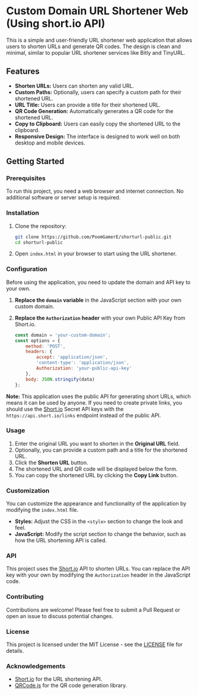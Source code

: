 # Custom Domain URL Shortener Web (Using short.io API)

This is a simple and user-friendly URL shortener web application that allows users to shorten URLs and generate QR codes. The design is clean and minimal, similar to popular URL shortener services like Bitly and TinyURL.

## Features

- **Shorten URLs:** Users can shorten any valid URL.
- **Custom Paths:** Optionally, users can specify a custom path for their shortened URL.
- **URL Title:** Users can provide a title for their shortened URL.
- **QR Code Generation:** Automatically generates a QR code for the shortened URL.
- **Copy to Clipboard:** Users can easily copy the shortened URL to the clipboard.
- **Responsive Design:** The interface is designed to work well on both desktop and mobile devices.

## Getting Started

### Prerequisites

To run this project, you need a web browser and internet connection. No additional software or server setup is required.

### Installation

1. Clone the repository:

    ```bash
    git clone https://github.com/PoomGamerE/shorturl-public.git
    cd shorturl-public
    ```

2. Open `index.html` in your browser to start using the URL shortener.

### Configuration

Before using the application, you need to update the domain and API key to your own.

1. **Replace the `domain` variable** in the JavaScript section with your own custom domain.
2. **Replace the `Authorization` header** with your own Public API Key from Short.io.

   ```javascript
   const domain = 'your-custom-domain';
   const options = {
       method: 'POST',
       headers: {
           accept: 'application/json',
           'content-type': 'application/json',
           Authorization: 'your-public-api-key'
       },
       body: JSON.stringify(data)
   };
   ```

**Note:** This application uses the public API for generating short URLs, which means it can be used by anyone. If you need to create private links, you should use the [Short.io](https://short.io) Secret API keys with the `https://api.short.io/links` endpoint instead of the public API.

### Usage

1. Enter the original URL you want to shorten in the **Original URL** field.
2. Optionally, you can provide a custom path and a title for the shortened URL.
3. Click the **Shorten URL** button.
4. The shortened URL and QR code will be displayed below the form.
5. You can copy the shortened URL by clicking the **Copy Link** button.

### Customization

You can customize the appearance and functionality of the application by modifying the `index.html` file.

- **Styles:** Adjust the CSS in the `<style>` section to change the look and feel.
- **JavaScript:** Modify the script section to change the behavior, such as how the URL shortening API is called.

### API

This project uses the [Short.io](https://short.io) API to shorten URLs. You can replace the API key with your own by modifying the `Authorization` header in the JavaScript code.

### Contributing

Contributions are welcome! Please feel free to submit a Pull Request or open an issue to discuss potential changes.

### License

This project is licensed under the MIT License - see the [LICENSE](LICENSE) file for details.

### Acknowledgements

- [Short.io](https://short.io) for the URL shortening API.
- [QRCode.js](https://github.com/davidshimjs/qrcodejs) for the QR code generation library.
